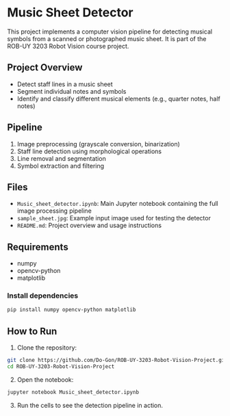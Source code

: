 # Music Sheet Detector

This project implements a computer vision pipeline for detecting musical symbols from a scanned or photographed music sheet. It is part of the ROB-UY 3203 Robot Vision course project.

## Project Overview
- Detect staff lines in a music sheet  
- Segment individual notes and symbols  
- Identify and classify different musical elements (e.g., quarter notes, half notes)

## Pipeline
1. Image preprocessing (grayscale conversion, binarization)  
2. Staff line detection using morphological operations  
3. Line removal and segmentation  
4. Symbol extraction and filtering  

## Files
- `Music_sheet_detector.ipynb`: Main Jupyter notebook containing the full image processing pipeline  
- `sample_sheet.jpg`: Example input image used for testing the detector  
- `README.md`: Project overview and usage instructions  

## Requirements
- numpy  
- opencv-python  
- matplotlib  

### Install dependencies

```bash
pip install numpy opencv-python matplotlib
```

## How to Run

1. Clone the repository:

```bash
git clone https://github.com/Do-Gon/ROB-UY-3203-Robot-Vision-Project.git
cd ROB-UY-3203-Robot-Vision-Project
```

2. Open the notebook:

```bash
jupyter notebook Music_sheet_detector.ipynb
```

3. Run the cells to see the detection pipeline in action.
